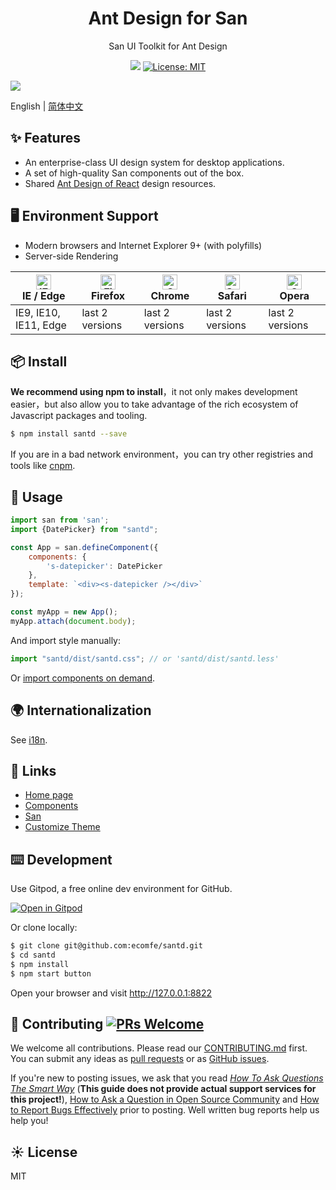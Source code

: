 <h1 align="center">Ant Design for San</h1>

<div align="center">
San UI Toolkit for Ant Design

[![](https://flat.badgen.net/npm/v/santd?icon=npm)](https://www.npmjs.com/package/santd) [![License: MIT](https://img.shields.io/badge/License-MIT-yellow.svg)](https://opensource.org/licenses/MIT)
</div>

[![](https://cdn-images-1.medium.com/max/2000/1*NIlj0-TdLMbo_hzSBP8tmg.png)](http://ecomfe.github.io/santd)

English | [简体中文](./README-zh_CN.md)

## ✨ Features

- An enterprise-class UI design system for desktop applications.
- A set of high-quality San components out of the box.
- Shared [Ant Design of React](https://ant.design/docs/spec/introduce) design resources.

## 🖥 Environment Support

- Modern browsers and Internet Explorer 9+ (with polyfills)
- Server-side Rendering

| [<img src="https://raw.githubusercontent.com/alrra/browser-logos/master/src/edge/edge_48x48.png" alt="IE / Edge" width="24px" height="24px" />](http://godban.github.io/browsers-support-badges/)</br>IE / Edge | [<img src="https://raw.githubusercontent.com/alrra/browser-logos/master/src/firefox/firefox_48x48.png" alt="Firefox" width="24px" height="24px" />](http://godban.github.io/browsers-support-badges/)</br>Firefox | [<img src="https://raw.githubusercontent.com/alrra/browser-logos/master/src/chrome/chrome_48x48.png" alt="Chrome" width="24px" height="24px" />](http://godban.github.io/browsers-support-badges/)</br>Chrome | [<img src="https://raw.githubusercontent.com/alrra/browser-logos/master/src/safari/safari_48x48.png" alt="Safari" width="24px" height="24px" />](http://godban.github.io/browsers-support-badges/)</br>Safari | [<img src="https://raw.githubusercontent.com/alrra/browser-logos/master/src/opera/opera_48x48.png" alt="Opera" width="24px" height="24px" />](http://godban.github.io/browsers-support-badges/)</br>Opera |
| --------------------------------------------------------------------------------------------------------------------------------------------------------------------------------------------------------------- | ----------------------------------------------------------------------------------------------------------------------------------------------------------------------------------------------------------------- | ------------------------------------------------------------------------------------------------------------------------------------------------------------------------------------------------------------- | ------------------------------------------------------------------------------------------------------------------------------------------------------------------------------------------------------------- | --------------------------------------------------------------------------------------------------------------------------------------------------------------------------------------------------------- |
| IE9, IE10, IE11, Edge                                                                                                                                                                                           | last 2 versions                                                                                                                                                                                                   | last 2 versions                                                                                                                                                                                               | last 2 versions                                                                                                                                                                                               | last 2 versions                                                                                                                                                                                           |

## 📦 Install

**We recommend using npm to install**，it not only makes development easier，but also allow you to take advantage of the rich ecosystem of Javascript packages and tooling.

```bash
$ npm install santd --save
```

If you are in a bad network environment，you can try other registries and tools like [cnpm](https://github.com/cnpm/cnpm).

## 🔨 Usage

```jsx
import san from 'san';
import {DatePicker} from "santd";

const App = san.defineComponent({
    components: {
        's-datepicker': DatePicker
    },
    template: `<div><s-datepicker /></div>`
});

const myApp = new App();
myApp.attach(document.body);
```

And import style manually:

```jsx
import "santd/dist/santd.css"; // or 'santd/dist/santd.less'
```

Or [import components on demand](https://ecomfe.github.io/santd/#docs/quickstart).

## 🌍 Internationalization

See [i18n](http://ecomfe.github.io/santd/#docs/i18n).

## 🔗 Links

- [Home page](https://ecomfe.github.io/)
- [Components](https://ecomfe.github.io/santd/#docs/introduce)
- [San](https://baidu.github.io/san/)
- [Customize Theme](http://ant.design/docs/react/customize-theme)

## ⌨️ Development

Use Gitpod, a free online dev environment for GitHub.

[![Open in Gitpod](https://gitpod.io/button/open-in-gitpod.svg)](https://gitpod.io/#https://github.com/ecomfe/santd)

Or clone locally:

```bash
$ git clone git@github.com:ecomfe/santd.git
$ cd santd
$ npm install
$ npm start button
```

Open your browser and visit http://127.0.0.1:8822

## 🤝 Contributing [![PRs Welcome](https://img.shields.io/badge/PRs-welcome-brightgreen.svg?style=flat-square)](https://github.com/ecomfe/santd/pulls)

We welcome all contributions. Please read our [CONTRIBUTING.md](https://github.com/ecomfe/santd/blob/master/CONTRIBUTING.md) first. You can submit any ideas as [pull requests](https://github.com/ecomfe/santd/pulls) or as [GitHub issues](https://github.com/ecomfe/santd/issues).

If you're new to posting issues, we ask that you read [*How To Ask Questions The Smart Way*](http://www.catb.org/~esr/faqs/smart-questions.html) (**This guide does not provide actual support services for this project!**), [How to Ask a Question in Open Source Community](https://github.com/seajs/seajs/issues/545) and [How to Report Bugs Effectively](http://www.chiark.greenend.org.uk/~sgtatham/bugs.html) prior to posting. Well written bug reports help us help you!

## ☀️ License

MIT

